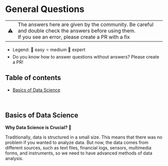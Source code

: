
# General Questions

<table>
   <tr>
      <td>⚠️</td>
      <td>
         The answers here are given by the community. Be careful and double check the answers before using them. <br>
         If you see an error, please create a PR with a fix
      </td>
   </tr>
</table>

* Legend: 👶 easy ‍⭐️ medium 🚀 expert
* Do you know how to answer questions without answers? Please create a PR!


## Table of contents
* [Basics of Data Science](#basics-of-data-science)

<br/>

## Basics of Data Science

**Why Data Science is Crucial? 👶**

Traditionally, data is structured in a small size. This means that there was no problem if you wanted to analyze data. But now, the data comes from different sources, such as text files, financial logs, sensors, multimedia forms, and instruments, so we need to have advanced methods of data analysis.

